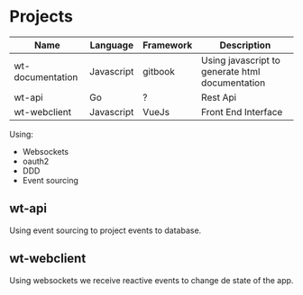 # Projects

Name | Language | Framework | Description
---- | -------- | --------- | -----------
wt-documentation | Javascript | gitbook |Using javascript to generate html documentation
wt-api | Go | ? | Rest Api
wt-webclient | Javascript | VueJs | Front End Interface

Using:
* Websockets
* oauth2
* DDD
* Event sourcing

## wt-api

Using event sourcing to project events to database.

## wt-webclient

Using websockets we receive reactive events to change de state of the app.
